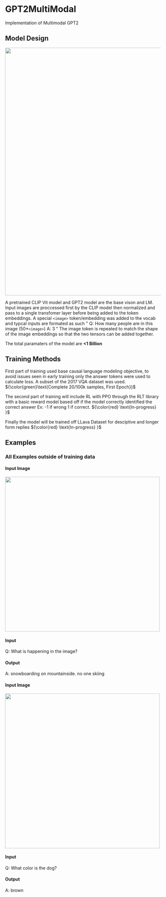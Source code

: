 # GPT2MultiModal
Implementation of Multimodal GPT2

## Model Design ##

<img src="https://github.com/JoeyNiestroy/GPT2MultiModal/assets/106636917/5598c9cf-e749-43f3-a85b-50c81b184a72" width="800">

A pretrained CLIP Vit model and GPT2 model are the base vison and LM. Input images are proccessed first by the CLIP model then normalized and pass to a single transfomer layer before being added to the token embeddings. A special `<image>` token/embedding was added to the vocab and typcal inputs are formated as such " Q: How many people are in this image (50*`<image>`) A: 3 " The image token is repeated to match the shape of the image embeddings so that the two tensors can be added together. 

The total paramaters of the model are **<1 Billion**

##  Training Methods ## 

First part of training used base causal language modeling objective, to avoid issues seen in early training only the answer tokens were used to calculate loss. A subset of the 2017 VQA dataset was used.  ${\color{green}\text{Complete 20/100k samples, First Epoch}}$

The second part of training will include RL with PPO through the RLT library with a basic reward model based off if the model correctly identified the correct answer Ex: -1 if wrong 1 if correct. ${\color{red} \text{In-progress} }$

Finally the model will be trained off LLava Dataset for desciptive and longer form replies ${\color{red} \text{In-progress} }$

## Examples ## 

### All Examples outside of training data ###

#### Input  Image ####
<img src="https://github.com/JoeyNiestroy/GPT2MultiModal/assets/106636917/095145ac-9be4-4cae-bc1f-8855ef8315ae" width="500">

#### Input ####
Q: What is happening in the image? 
#### Output ####
A: snowboarding on mountainside. no one skiing

#### Input  Image ####
<img src="https://github.com/JoeyNiestroy/GPT2MultiModal/assets/106636917/743e9b28-4188-4e7b-a567-cd8100b5efdb" width="500">

#### Input ####
Q: What color is the dog? 
#### Output ####
A: brown
